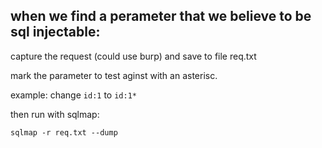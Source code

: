 ## when we find a perameter that we believe to be sql injectable:

capture the request (could use burp) and save to file req.txt

mark the parameter to test aginst with an asterisc.

example: change `id:1` to `id:1*`

then run with sqlmap:
```
sqlmap -r req.txt --dump
```
